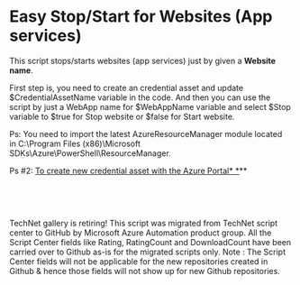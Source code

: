 ﻿Easy Stop/Start for Websites (App services)
===========================================

            
This script stops/starts websites (app services) just by given a
**Website name**.

First step is, you need to create an credential asset and update $CredentialAssetName variable in the code. And then you can use the script by just a WebApp name for $WebAppName variable and select $Stop variable to $true for Stop
 website or $false for Start website. 

Ps: You need to import the latest AzureResourceManager module located in C:\Program Files (x86)\Microsoft SDKs\Azure\PowerShell\ResourceManager.


Ps #2: [To create new credential asset with the Azure Portal* *](https://docs.microsoft.com/en-us/azure/automation/automation-credentials#creating-a-new-credential-asset)** 


 




 




        
    
TechNet gallery is retiring! This script was migrated from TechNet script center to GitHub by Microsoft Azure Automation product group. All the Script Center fields like Rating, RatingCount and DownloadCount have been carried over to Github as-is for the migrated scripts only. Note : The Script Center fields will not be applicable for the new repositories created in Github & hence those fields will not show up for new Github repositories.
